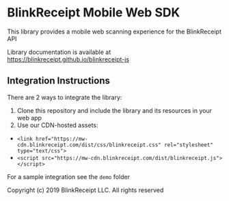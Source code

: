 # BlinkReceipt Mobile Web SDK

This library provides a mobile web scanning experience for the BlinkReceipt API

Library documentation is available at https://blinkreceipt.github.io/blinkreceipt-js

## Integration Instructions

There are 2 ways to integrate the library:

1. Clone this repository and include the library and its resources in your web app
2. Use our CDN-hosted assets:
  - `<link href="https://mw-cdn.blinkreceipt.com/dist/css/blinkreceipt.css" rel="stylesheet" type="text/css">`
  - `<script src="https://mw-cdn.blinkreceipt.com/dist/blinkreceipt.js"></script>`

For a sample integration see the `demo` folder

Copyright (c) 2019 BlinkReceipt LLC. All rights reserved
